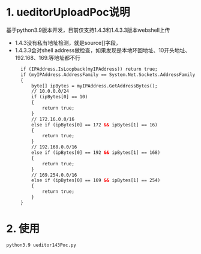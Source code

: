# 1. ueditorUploadPoc说明
基于python3.9版本开发，目前仅支持1.4.3和1.4.3.3版本webshell上传
+ 1.4.3没有私有地址检测，就是source[]字段，
+ 1.4.3.3会对shell address做检查，如果发现是本地环回地址、10开头地址、192.168、169.等地址都不行
  ~~~aspx
    if (IPAddress.IsLoopback(myIPAddress)) return true;
    if (myIPAddress.AddressFamily == System.Net.Sockets.AddressFamily.InterNetwork)
    {
        byte[] ipBytes = myIPAddress.GetAddressBytes();
        // 10.0.0.0/24 
        if (ipBytes[0] == 10)
        {
            return true;
        }
        // 172.16.0.0/16
        else if (ipBytes[0] == 172 && ipBytes[1] == 16)
        {
            return true;
        }
        // 192.168.0.0/16
        else if (ipBytes[0] == 192 && ipBytes[1] == 168)
        {
            return true;
        }
        // 169.254.0.0/16
        else if (ipBytes[0] == 169 && ipBytes[1] == 254)
        {
            return true;
        }
    }
    ~~~

# 2. 使用
~~~shell
python3.9 ueditor143Poc.py
~~~
